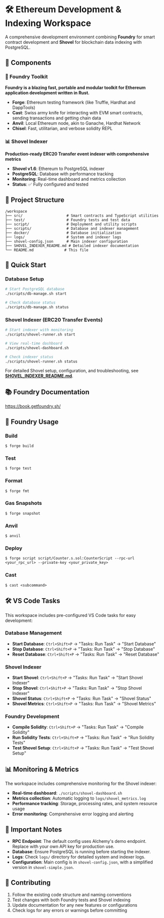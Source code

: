 # 🛠️ Ethereum Development & Indexing Workspace

A comprehensive development environment combining **Foundry** for smart contract development and **Shovel** for blockchain data indexing with PostgreSQL.

## 🚀 Components

### 🔨 Foundry Toolkit
**Foundry is a blazing fast, portable and modular toolkit for Ethereum application development written in Rust.**

- **Forge**: Ethereum testing framework (like Truffle, Hardhat and DappTools)
- **Cast**: Swiss army knife for interacting with EVM smart contracts, sending transactions and getting chain data
- **Anvil**: Local Ethereum node, akin to Ganache, Hardhat Network
- **Chisel**: Fast, utilitarian, and verbose solidity REPL

### 📊 Shovel Indexer
**Production-ready ERC20 Transfer event indexer with comprehensive metrics**

- **Shovel v1.6**: Ethereum to PostgreSQL indexer
- **PostgreSQL**: Database with performance tracking
- **Monitoring**: Real-time dashboard and metrics collection
- **Status**: ✅ Fully configured and tested

## 📁 Project Structure

```
/workspace
├── src/                    # Smart contracts and TypeScript utilities
├── test/                   # Foundry tests and test data
├── script/                 # Deployment and utility scripts
├── scripts/                # Database and indexer management
├── docker/                 # Database initialization
├── logs/                   # System and indexer logs
├── shovel-config.json      # Main indexer configuration
├── SHOVEL_INDEXER_README.md # Detailed indexer documentation
└── README.md              # This file
```

## 🚀 Quick Start

### Database Setup
```bash
# Start PostgreSQL database
./scripts/db-manage.sh start

# Check database status
./scripts/db-manage.sh status
```

### Shovel Indexer (ERC20 Transfer Events)
```bash
# Start indexer with monitoring
./scripts/shovel-runner.sh start

# View real-time dashboard
./scripts/shovel-dashboard.sh

# Check indexer status
./scripts/shovel-runner.sh status
```

For detailed Shovel setup, configuration, and troubleshooting, see **[SHOVEL_INDEXER_README.md](./SHOVEL_INDEXER_README.md)**.

## 📚 Foundry Documentation

https://book.getfoundry.sh/

## 🔧 Foundry Usage

### Build

```shell
$ forge build
```

### Test

```shell
$ forge test
```

### Format

```shell
$ forge fmt
```

### Gas Snapshots

```shell
$ forge snapshot
```

### Anvil

```shell
$ anvil
```

### Deploy

```shell
$ forge script script/Counter.s.sol:CounterScript --rpc-url <your_rpc_url> --private-key <your_private_key>
```

### Cast

```shell
$ cast <subcommand>
```

## 🛠️ VS Code Tasks

This workspace includes pre-configured VS Code tasks for easy development:

### Database Management
- **Start Database**: `Ctrl+Shift+P` → "Tasks: Run Task" → "Start Database"
- **Stop Database**: `Ctrl+Shift+P` → "Tasks: Run Task" → "Stop Database"
- **Reset Database**: `Ctrl+Shift+P` → "Tasks: Run Task" → "Reset Database"

### Shovel Indexer
- **Start Shovel**: `Ctrl+Shift+P` → "Tasks: Run Task" → "Start Shovel Indexer"
- **Stop Shovel**: `Ctrl+Shift+P` → "Tasks: Run Task" → "Stop Shovel Indexer"
- **Shovel Status**: `Ctrl+Shift+P` → "Tasks: Run Task" → "Shovel Status"
- **Shovel Metrics**: `Ctrl+Shift+P` → "Tasks: Run Task" → "Shovel Metrics"

### Foundry Development
- **Compile Solidity**: `Ctrl+Shift+P` → "Tasks: Run Task" → "Compile Solidity"
- **Run Solidity Tests**: `Ctrl+Shift+P` → "Tasks: Run Task" → "Run Solidity Tests"
- **Test Shovel Setup**: `Ctrl+Shift+P` → "Tasks: Run Task" → "Test Shovel Setup"

## 📊 Monitoring & Metrics

The workspace includes comprehensive monitoring for the Shovel indexer:
- **Real-time dashboard**: `./scripts/shovel-dashboard.sh`
- **Metrics collection**: Automatic logging to `logs/shovel_metrics.log`
- **Performance tracking**: Storage, processing rates, and system resource usage
- **Error monitoring**: Comprehensive error logging and alerting

## 🚨 Important Notes

- **RPC Endpoint**: The default config uses Alchemy's demo endpoint. Replace with your own API key for production use.
- **Database**: Ensure PostgreSQL is running before starting the indexer.
- **Logs**: Check `logs/` directory for detailed system and indexer logs.
- **Configuration**: Main config is in `shovel-config.json`, with a simplified version in `shovel-simple.json`.

## 🤝 Contributing

1. Follow the existing code structure and naming conventions
2. Test changes with both Foundry tests and Shovel indexing
3. Update documentation for any new features or configurations
4. Check logs for any errors or warnings before committing
